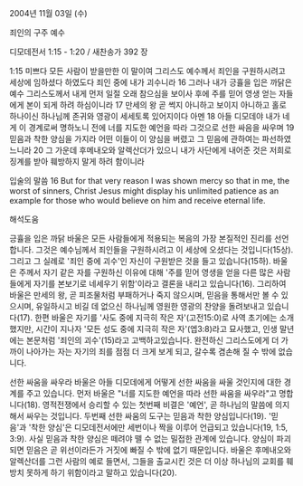 2004년 11월 03일 (수)

죄인의 구주 예수



디모데전서 1:15 - 1:20 / 새찬송가 392 장


1:15 미쁘다 모든 사람이 받을만한 이 말이여 그리스도 예수께서 죄인을 구원하시려고 세상에 임하셨다 하였도다 죄인 중에 내가 괴수니라 16 그러나 내가 긍휼을 입은 까닭은 예수 그리스도께서 내게 먼저 일절 오래 참으심을 보이사 후에 주를 믿어 영생 얻는 자들에게 본이 되게 하려 하심이니라 17 만세의 왕 곧 썩지 아니하고 보이지 아니하고 홀로 하나이신 하나님께 존귀와 영광이 세세토록 있어지이다 아멘 18 아들 디모데야 내가 네게 이 경계로써 명하노니 전에 너를 지도한 예언을 따라 그것으로 선한 싸음을 싸우며 19 믿음과 착한 양심을 가지라 어떤 이들이 이 양심을 버렸고 그 믿음에 관하여는 파선하였느니라 20 그 가운데 후메내오와 알렉산더가 있으니 내가 사단에게 내어준 것은 저희로 징계를 받아 훼방하지 말게 하려 함이니라

입술의 말씀
16 But for that very reason I was shown mercy so that in me, the worst of sinners, Christ Jesus might display his unlimited patience as an example for those who would believe on him and receive eternal life.

해석도움





긍휼을 입은 까닭
바울은 모든 사람들에게 적용되는 복음의 가장 본질적인 진리를 선언합니다.  그것은 예수님께서 죄인들을 구원하시려고 이 세상에 오셨다는 것입니다(15상).  그리고 그 실례로 '죄인 중에 괴수'인 자신이 구원받은 것을 들고 있습니다(15하).  바울은 주께서 자기 같은 자를 구원하신 이유에 대해 '주를 믿어 영생을 얻을 다른 많은 사람들에게 자기를 본보기로 네세우기 위함'이라고 결론을 내리고 있습니다(16).  그리하여 바울은 만세의 왕, 곧 피조물처럼 부패하거나 죽지 않으시며, 믿음을 통해서만 볼 수 있으시며, 유일하시고 비길 데 없으신 하나님께 영원한 영광의 찬양을 돌려보내고 있습니다(17).  한편 바울은 자기를 '사도 중에 지극히 작은 자'(고전15:0)로 사역 초기에는 소개했지만, 시간이 지나자 '모든 성도 중에 지극히 작은 자'(엡3:8)라고 묘사했고, 인생 말년에는 본문처럼 '죄인의 괴수'(15)라고 고백하고있습니다.  완전하신 그리스도에게 더 가까이 나아가는 자는 자기의 죄를 점점 더 크게 보게 되고, 갈수록 겸손해 질 수 밖에 없습니다.

선한 싸움을 싸우라
바울은 아들 디모데에게 어떻게 선한 싸움을 싸울 것인지에 대한 경계를 주고 있습니다.  먼저 바울은 "너를 지도한 예언을 따라 선한 싸움을 싸우라"고 명합니다(18).  영적전쟁에서 승리할 수 있는 첫번째 비결은 '예언', 곧 하나님의 말씀에 의지해서 싸우는 것입니다.  두번째 선한 싸움의 도구는 믿음과 착한 양심입니다(19).  '믿음'과 '착한 양심'은 디모데전서에만 세번이나 짝을 이루어 언급되고 있습니다(19, 1:5, 3:9).  사실 믿음과 착한 양심은 떼려야 뗄 수 없는 밀접한 관계에 있습니다.  양심이 파괴되면 믿음은 곧 위선이라든가 거짓에 빠질 수 밖에 없기 때문입니다.  바울은 후메내오와 알렉산더를 그런 사람의 예로 들면서, 그들을 출교시킨 것은 더 이상 하나님의 교회를 훼방치 못하게 하기 위함이라고 말하고 있습니다(20).